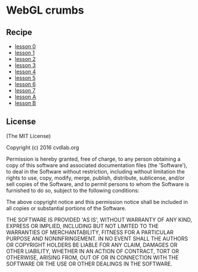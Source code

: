 # WebGL crumbs

## Recipe

- [lesson 0](lesson-0/index.html)
- [lesson 1](lesson-1/index.html)
- [lesson 2](lesson-2/index.html)
- [lesson 3](lesson-3/index.html)
- [lesson 4](lesson-4/index.html)
- [lesson 5](lesson-5/index.html)
- [lesson 6](lesson-6/index.html)
- [lesson 7](lesson-7/index.html)
- [lesson A](lesson-A/index.html)
- [lesson B](lesson-B/index.html)

## License

(The MIT License)

Copyright (c) 2016 cvdlab.org

Permission is hereby granted, free of charge, to any person obtaining
a copy of this software and associated documentation files (the
'Software'), to deal in the Software without restriction, including
without limitation the rights to use, copy, modify, merge, publish,
distribute, sublicense, and/or sell copies of the Software, and to
permit persons to whom the Software is furnished to do so, subject to
the following conditions:

The above copyright notice and this permission notice shall be
included in all copies or substantial portions of the Software.

THE SOFTWARE IS PROVIDED 'AS IS', WITHOUT WARRANTY OF ANY KIND,
EXPRESS OR IMPLIED, INCLUDING BUT NOT LIMITED TO THE WARRANTIES OF
MERCHANTABILITY, FITNESS FOR A PARTICULAR PURPOSE AND NONINFRINGEMENT.
IN NO EVENT SHALL THE AUTHORS OR COPYRIGHT HOLDERS BE LIABLE FOR ANY
CLAIM, DAMAGES OR OTHER LIABILITY, WHETHER IN AN ACTION OF CONTRACT,
TORT OR OTHERWISE, ARISING FROM, OUT OF OR IN CONNECTION WITH THE
SOFTWARE OR THE USE OR OTHER DEALINGS IN THE SOFTWARE.
